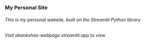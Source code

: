 ### My Personal Site
###### This is my personal website, built on the Streamlit Python library
###### Visit akankshas-webpage.streamlit.app to view 
